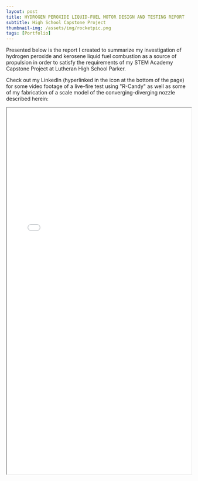 ```yaml
---
layout: post
title: HYDROGEN PEROXIDE LIQUID-FUEL MOTOR DESIGN AND TESTING REPORT
subtitle: High School Capstone Project
thumbnail-img: /assets/img/rocketpic.png
tags: [Portfolio]
---
```


Presented below is the report I created to summarize my investigation of hydrogen peroxide and kerosene liquid fuel combustion as a source of propulsion in order to satisfy the requirements of my STEM Academy Capstone Project at Lutheran High School Parker.

Check out my LinkedIn (hyperlinked in the icon at the bottom of the page) for some video footage of a live-fire test using "R-Candy" as well as some of my fabrication of a scale model of the converging-diverging nozzle described herein:

<iframe src="/assets/img/HydrogenPeroxideLFMDesignandTestingReport.pdf" width="100%" height="1000px"></iframe>
